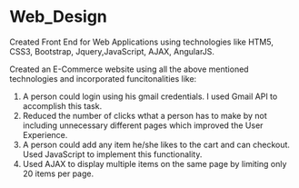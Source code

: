 # Web_Design
Created Front End for Web Applications using technologies like HTM5, CSS3, Bootstrap, Jquery,JavaScript, AJAX, AngularJS.

Created an E-Commerce website using all the above mentioned technologies and incorporated funcitonalities like:
1. A person could login using his gmail credentials. I used Gmail API to accomplish this task.
2. Reduced the number of clicks wthat a person has to make by not including unnecessary different pages which improved the User Experience.
3. A person could add any item he/she likes to the cart and can checkout. Used JavaScript to implement this functionality.
4. Used AJAX to display multiple items on the same page by limiting only 20 items per page.
